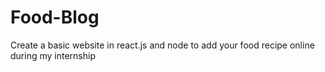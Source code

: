 # Food-Blog
Create a basic website in react.js and node to add your food recipe online during my internship
